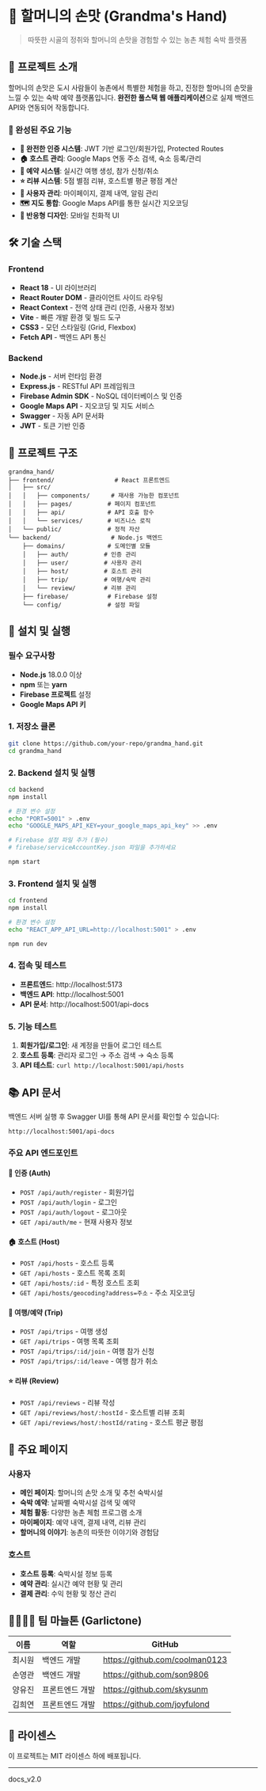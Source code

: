 # 🏡 할머니의 손맛 (Grandma's Hand)

> 따뜻한 시골의 정취와 할머니의 손맛을 경험할 수 있는 농촌 체험 숙박 플랫폼

## 📖 프로젝트 소개

할머니의 손맛은 도시 사람들이 농촌에서 특별한 체험을 하고, 진정한 할머니의 손맛을 느낄 수 있는 숙박 예약 플랫폼입니다. **완전한 풀스택 웹 애플리케이션**으로 실제 백엔드 API와 연동되어 작동합니다.

### 🎯 완성된 주요 기능

- **🔐 완전한 인증 시스템**: JWT 기반 로그인/회원가입, Protected Routes
- **🏠 호스트 관리**: Google Maps 연동 주소 검색, 숙소 등록/관리
- **📅 예약 시스템**: 실시간 여행 생성, 참가 신청/취소
- **⭐ 리뷰 시스템**: 5점 별점 리뷰, 호스트별 평균 평점 계산
- **👤 사용자 관리**: 마이페이지, 결제 내역, 알림 관리
- **🗺️ 지도 통합**: Google Maps API를 통한 실시간 지오코딩
- **📱 반응형 디자인**: 모바일 친화적 UI

## 🛠 기술 스택

### Frontend
- **React 18** - UI 라이브러리
- **React Router DOM** - 클라이언트 사이드 라우팅
- **React Context** - 전역 상태 관리 (인증, 사용자 정보)
- **Vite** - 빠른 개발 환경 및 빌드 도구
- **CSS3** - 모던 스타일링 (Grid, Flexbox)
- **Fetch API** - 백엔드 API 통신

### Backend
- **Node.js** - 서버 런타임 환경
- **Express.js** - RESTful API 프레임워크
- **Firebase Admin SDK** - NoSQL 데이터베이스 및 인증
- **Google Maps API** - 지오코딩 및 지도 서비스
- **Swagger** - 자동 API 문서화
- **JWT** - 토큰 기반 인증

## 📁 프로젝트 구조

```
grandma_hand/
├── frontend/                 # React 프론트엔드
│   ├── src/
│   │   ├── components/      # 재사용 가능한 컴포넌트
│   │   ├── pages/          # 페이지 컴포넌트
│   │   ├── api/            # API 호출 함수
│   │   └── services/       # 비즈니스 로직
│   └── public/             # 정적 자산
└── backend/                 # Node.js 백엔드
    ├── domains/            # 도메인별 모듈
    │   ├── auth/          # 인증 관리
    │   ├── user/          # 사용자 관리
    │   ├── host/          # 호스트 관리
    │   ├── trip/          # 여행/숙박 관리
    │   └── review/        # 리뷰 관리
    ├── firebase/           # Firebase 설정
    └── config/             # 설정 파일
```

## 🚀 설치 및 실행

### 필수 요구사항
- **Node.js** 18.0.0 이상
- **npm** 또는 **yarn**
- **Firebase 프로젝트** 설정
- **Google Maps API 키**

### 1. 저장소 클론
```bash
git clone https://github.com/your-repo/grandma_hand.git
cd grandma_hand
```

### 2. Backend 설치 및 실행
```bash
cd backend
npm install

# 환경 변수 설정
echo "PORT=5001" > .env
echo "GOOGLE_MAPS_API_KEY=your_google_maps_api_key" >> .env

# Firebase 설정 파일 추가 (필수)
# firebase/serviceAccountKey.json 파일을 추가하세요

npm start
```

### 3. Frontend 설치 및 실행
```bash
cd frontend
npm install

# 환경 변수 설정
echo "REACT_APP_API_URL=http://localhost:5001" > .env

npm run dev
```

### 4. 접속 및 테스트
- **프론트엔드**: http://localhost:5173
- **백엔드 API**: http://localhost:5001
- **API 문서**: http://localhost:5001/api-docs

### 5. 기능 테스트
1. **회원가입/로그인**: 새 계정을 만들어 로그인 테스트
2. **호스트 등록**: 관리자 로그인 → 주소 검색 → 숙소 등록
3. **API 테스트**: `curl http://localhost:5001/api/hosts`

## 📚 API 문서

백엔드 서버 실행 후 Swagger UI를 통해 API 문서를 확인할 수 있습니다:
```
http://localhost:5001/api-docs
```

### 주요 API 엔드포인트

#### 🔐 인증 (Auth)
- `POST /api/auth/register` - 회원가입
- `POST /api/auth/login` - 로그인  
- `POST /api/auth/logout` - 로그아웃
- `GET /api/auth/me` - 현재 사용자 정보

#### 🏠 호스트 (Host)
- `POST /api/hosts` - 호스트 등록
- `GET /api/hosts` - 호스트 목록 조회
- `GET /api/hosts/:id` - 특정 호스트 조회
- `GET /api/hosts/geocoding?address=주소` - 주소 지오코딩

#### 📅 여행/예약 (Trip)
- `POST /api/trips` - 여행 생성
- `GET /api/trips` - 여행 목록 조회
- `POST /api/trips/:id/join` - 여행 참가 신청
- `POST /api/trips/:id/leave` - 여행 참가 취소

#### ⭐ 리뷰 (Review)
- `POST /api/reviews` - 리뷰 작성
- `GET /api/reviews/host/:hostId` - 호스트별 리뷰 조회
- `GET /api/reviews/host/:hostId/rating` - 호스트 평균 평점

## 🎨 주요 페이지

### 사용자
- **메인 페이지**: 할머니의 손맛 소개 및 추천 숙박시설
- **숙박 예약**: 날짜별 숙박시설 검색 및 예약
- **체험 활동**: 다양한 농촌 체험 프로그램 소개
- **마이페이지**: 예약 내역, 결제 내역, 리뷰 관리
- **할머니의 이야기**: 농촌의 따뜻한 이야기와 경험담

### 호스트
- **호스트 등록**: 숙박시설 정보 등록
- **예약 관리**: 실시간 예약 현황 및 관리
- **결제 관리**: 수익 현황 및 정산 관리

## 👨‍👩‍👧‍👦 팀 마늘톤 (Garlictone)

| 이름 | 역할 | GitHub |
|------|------|--------|
| 최시원 | 백엔드 개발 | https://github.com/coolman0123 |
| 손영관 | 백엔드 개발 | https://github.com/son9806 |
| 양유진 | 프론트엔드 개발 | https://github.com/skysunm |
| 김희연 | 프론트엔드 개발 | https://github.com/joyfulond |

## 📄 라이센스

이 프로젝트는 MIT 라이센스 하에 배포됩니다.

---

docs_v2.0